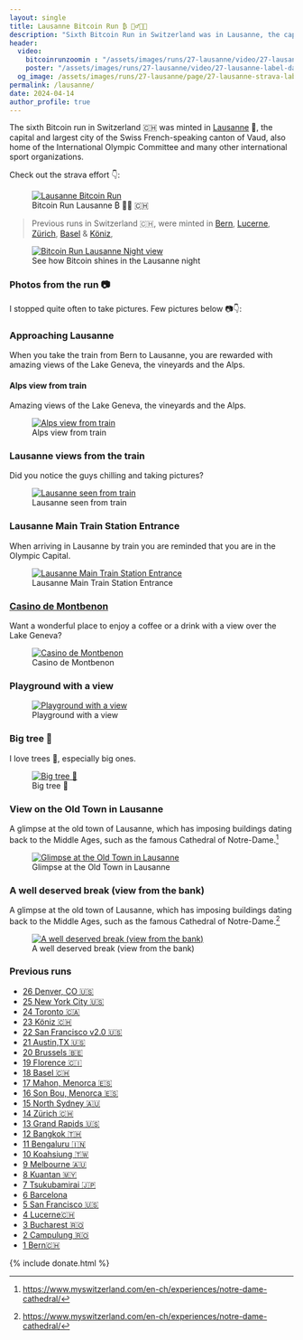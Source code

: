 ```yaml
---
layout: single
title: Lausanne Bitcoin Run ₿ 🏃‍♂️🇨🇭
description: "Sixth Bitcoin Run in Switzerland was in Lausanne, the capital of Olympic Games"
header:
  video:
    bitcoinrunzoomin : "/assets/images/runs/27-lausanne/video/27-lausanne-zoomin-min-1080p.mp4"
    poster: "/assets/images/runs/27-lausanne/video/27-lausanne-label-day-1080p.jpg"
  og_image: /assets/images/runs/27-lausanne/page/27-lausanne-strava-label-1360x760.jpeg
permalink: /lausanne/
date: 2024-04-14
author_profile: true
---
```


The sixth Bitcoin run in Switzerland 🇨🇭 was minted in [Lausanne](https://en.wikipedia.org/wiki/Lausanne) 🎉,
the capital and largest city of the Swiss French-speaking canton of Vaud, also home of the International Olympic Committee 
and many other international sport organizations.

Check out the strava effort 👇:

<figure class="image">
  <a href="https://www.strava.com/activities/11178857574">
    <img src="/assets/images/runs/27-lausanne/page/27-lausanne-strava-label-1360x760.jpeg" alt="Lausanne Bitcoin Run">
  </a>
  <figcaption>Bitcoin Run Lausanne ₿ 🏃‍♂️ 🇨🇭</figcaption>
</figure> 

> Previous runs in Switzerland 🇨🇭, were minted in
> [Bern](/bern), [Lucerne](/lucerne), [Zürich](/zuerich), [Basel](/basel) & [Köniz](/koeniz),

<figure class="image">
  <a href="/assets/images/runs/27-lausanne/page/26-lausanne-NO-label-dark-1080p.jpg" target="_blank">
    <img src="/assets/images/runs/27-lausanne/page/26-lausanne-NO-label-dark-1080p.jpg" alt="Bitcoin Run Lausanne Night view">
  </a>
  <figcaption>See how Bitcoin shines in the Lausanne night</figcaption>
</figure>

### Photos from the run 📷

I stopped quite often to take pictures. Few pictures below 📷👇:

### Approaching Lausanne

When you take the train from Bern to Lausanne, you are rewarded with
amazing views of the Lake Geneva, the vineyards and the Alps.

#### Alps view from train

Amazing views of the Lake Geneva, the vineyards and the Alps.

<figure class="image">
  <a href="/assets/images/runs/27-lausanne/city/0-lake-geneva-alps-view-watermark-1200x900.jpg">
    <img src="/assets/images/runs/27-lausanne/city/0-lake-geneva-alps-view-watermark-1200x900.jpg" alt="Alps view from train">
  </a>
  <figcaption>Alps view from train</figcaption>
</figure>

### Lausanne views from the train

Did you notice the guys chilling and taking pictures?

<figure class="image">
  <a href="/assets/images/runs/27-lausanne/city/1-approaching-lausanne-watermark-1200x900.jpg">
    <img src="/assets/images/runs/27-lausanne/city/1-approaching-lausanne-watermark-1200x900.jpg" alt="Lausanne seen from train">
  </a>
  <figcaption>Lausanne seen from train</figcaption>
</figure>

### Lausanne Main Train Station Entrance 

When arriving in Lausanne by train you are reminded that you are in the Olympic Capital.

<figure class="image">
  <a href="/assets/images/runs/27-lausanne/city/2-lausanne-main-train-stations-watermark-1200x900.jpg">
    <img src="/assets/images/runs/27-lausanne/city/2-lausanne-main-train-stations-watermark-1200x900.jpg" alt="Lausanne Main Train Station Entrance">
  </a>
  <figcaption>Lausanne Main Train Station Entrance</figcaption>
</figure>

### [Casino de Montbenon](https://www.lausanne.ch/vie-pratique/loisirs/salles-et-refuges/casino-montbenon.html)

Want a wonderful place to enjoy a coffee or a drink with a view over the Lake Geneva?

<figure class="image">
  <a href="/assets/images/runs/27-lausanne/city/3-casino-de-montbenon-1200x900.jpg">
    <img src="/assets/images/runs/27-lausanne/city/3-casino-de-montbenon-1200x900.jpg" alt="Casino de Montbenon">
  </a>
  <figcaption>Casino de Montbenon</figcaption>
</figure>

### Playground with a view

<figure class="image">
  <a href="/assets/images/runs/27-lausanne/city/4-playground-with-a-view-watermark-1200x900.jpg">
    <img src="/assets/images/runs/27-lausanne/city/4-playground-with-a-view-watermark-1200x900.jpg" 
            alt="Playground with a view">
  </a>
  <figcaption>Playground with a view</figcaption>
</figure>

### Big tree 🌳

I love trees 🌳, especially big ones.

<figure class="image">
  <a href="/assets/images/runs/27-lausanne/city/5-big-old-tree-watermark-1200x900.jpg">
    <img src="/assets/images/runs/27-lausanne/city/5-big-old-tree-watermark-1200x900.jpg" alt="Big tree 🌳">
  </a>
  <figcaption>Big tree 🌳</figcaption>
</figure>

### View on the Old Town in Lausanne

A glimpse at the old town of Lausanne, which has imposing buildings dating back to the Middle Ages,
such as the famous Cathedral of Notre-Dame.[^1]

[^1]: https://www.myswitzerland.com/en-ch/experiences/notre-dame-cathedral/

<figure class="image">
  <a href="/assets/images/runs/27-lausanne/city/6-turning-to-old-city-cathedral-watermark-1200x900.jpg">
    <img src="/assets/images/runs/27-lausanne/city/6-turning-to-old-city-cathedral-watermark-1200x900.jpg" alt="Glimpse at the Old Town in Lausanne">
  </a>
  <figcaption>Glimpse at the Old Town in Lausanne</figcaption>
</figure>


### A well deserved break (view from the bank)

A glimpse at the old town of Lausanne, which has imposing buildings dating back to the Middle Ages,
such as the famous Cathedral of Notre-Dame.[^1]

[^1]: https://www.myswitzerland.com/en-ch/experiences/notre-dame-cathedral/

<figure class="image">
  <a href="/assets/images/runs/27-lausanne/city/7-bench-reached-the-end-watermark-1200x900.jpg">
    <img src="/assets/images/runs/27-lausanne/city/7-bench-reached-the-end-watermark-1200x900.jpg" alt="A well deserved break (view from the bank)">
  </a>
  <figcaption>A well deserved break (view from the bank)</figcaption>
</figure>

### Previous runs

- [26 Denver, CO 🇺🇸](/denver)
- [25 New York City 🇺🇸](/nyc)
- [24 Toronto 🇨🇦](/toronto)
- [23 Köniz 🇨🇭](/koeniz)
- [22 San Francisco v2.0 🇺🇸](/san-francisco-v2)
- [21 Austin,TX 🇺🇸](/austin)
- [20 Brussels 🇧🇪](/bruxelles)
- [19 Florence 🇨🇮](/florence)
- [18 Basel 🇨🇭](/basel)
- [17 Mahon, Menorca 🇪🇸](/mahon)
- [16 Son Bou, Menorca 🇪🇸](/son-bou)
- [15 North Sydney 🇦🇺](/north-sydney)
- [14 Zürich 🇨🇭](/zuerich)
- [13 Grand Rapids️ 🇺🇸](/grand-rapids)
- [12 Bangkok️ 🇹🇭](/bangkok)
- [11 Bengaluru 🇮🇳](/bengaluru)
- [10 Koahsiung 🇹🇼](/kaohsiung)
- [9 Melbourne 🇦🇺](/melbourne)
- [8 Kuantan 🇲🇾](/kuantan)
- [7 Tsukubamirai 🇯🇵](/tsukubamirai)
- [6 Barcelona](/barcelona)
- [5 San Francisco 🇺🇸](/san-francisco)
- [4 Lucerne🇨🇭](/lucerne)
- [3 Bucharest 🇷🇴](/bucharest)
- [2 Campulung 🇷🇴](/campulung)
- [1 Bern🇨🇭](/bern)

{% include donate.html %}  
  
  
